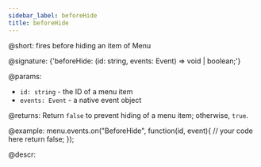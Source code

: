 ```yaml
---
sidebar_label: beforeHide
title: beforeHide
---          
```


@short: fires before hiding an item of Menu

@signature: {'beforeHide: (id: string, events: Event) => void | boolean;'}

@params:
- `id: string` - the ID of a menu item
- `events: Event` - a native event object

@returns:
Return `false` to prevent hiding of a menu item; otherwise, `true`.

@example:
menu.events.on("BeforeHide", function(id, event){
    // your code here
    return false;
});

@descr:
